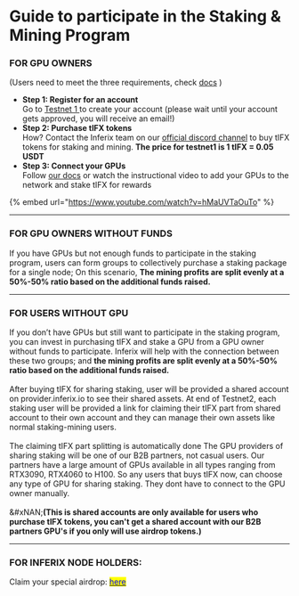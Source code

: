 # Guide to participate in the Staking & Mining Program

### **FOR GPU OWNERS**

(Users need to meet the three requirements, check [docs](https://docs.inferix.io/inferix-testnet-1) )

* **Step 1: Register for an account** \
  Go to [Testnet 1 ](https://provider.inferix.io/)to create your account (please wait until your account gets approved, you will receive an email!)
* **Step 2: Purchase tIFX tokens** \
  How? Contact the Inferix team on our [official discord channel](https://discord.gg/q5gBts3Q6x) to buy tIFX tokens for staking and mining. **The price for testnet1 is 1 tIFX = 0.05 USDT**
* **Step 3: Connect your GPUs** \
  Follow [our docs](adding-gpus-to-the-network.md) or watch the instructional video to add your GPUs to the network and stake tIFX for rewards

{% embed url="https://www.youtube.com/watch?v=hMaUVTaOuTo" %}

***

### **FOR GPU OWNERS WITHOUT FUNDS**

If you have GPUs but not enough funds to participate in the staking program, users can form groups to collectively purchase a staking package for a single node; On this scenario, **The mining profits are split evenly at a 50%-50% ratio based on the additional funds raised.**

***

### **FOR USERS WITHOUT GPU**

If you don’t have GPUs but still want to participate in the staking program, you can invest in purchasing tIFX and stake a GPU from a GPU owner without funds to participate. Inferix will help with the connection between these two groups; and **the mining profits are split evenly at a 50%-50% ratio based on the additional funds raised.**\
\
After buying tIFX for sharing staking, user will be provided a shared account on provider.inferix.io to see their shared assets. At end of Testnet2, each staking user will be provided a link for claiming their tIFX part from shared account to their own account and they can manage their own assets like normal staking-mining users. \
\
The claiming tIFX part splitting is automatically done The GPU providers of sharing staking will be one of our B2B partners, not casual users. Our partners have a large amount of GPUs available in all types ranging from RTX3090, RTX4060 to H100. So any users that buys tIFX now, can choose any type of GPU for sharing staking. They dont have to connect to the GPU owner manually.\
\
&#xNAN;**(This is shared accounts are only available for users who purchase tIFX tokens, you can't get a shared account with our B2B partners GPU's if you only will use airdrop tokens.)**

***

### **FOR INFERIX NODE HOLDERS:**&#x20;

Claim your special airdrop: [<mark style="color:blue;">here</mark>](https://docs.inferix.io/inferix-testnet-1/special-airdrop-for-inferix-node-holders)
